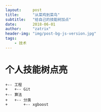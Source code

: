 ```yaml
---
layout:     post
title:      "从菜鸡到菜鸟"
subtitle:   "给自己的技能树加点"
date:       2018-06-01
author:     "zatrix"
header-img: "img/post-bg-js-version.jpg"
tags:
    - 技术
---
```


# 个人技能树点亮

```
+-- 工程
+   +-- Git
+-- 算法
+   +-- 分类
+   	+-- xgboost
```
